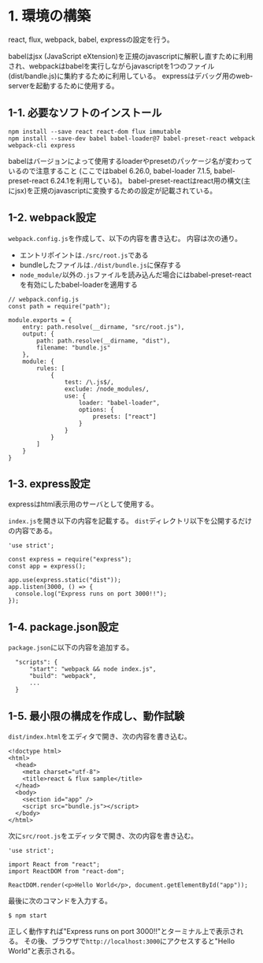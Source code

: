# 1. 環境の構築
react, flux, webpack, babel, expressの設定を行う。

babelはjsx (JavaScript eXtension)を正規のjavascriptに解釈し直すために利用され、webpackはbabelを実行しながらjavascriptを1つのファイル(dist/bandle.js)に集約するために利用している。
expressはデバッグ用のweb-serverを起動するために使用する。

## 1-1. 必要なソフトのインストール
```
npm install --save react react-dom flux immutable
npm install --save-dev babel babel-loader@7 babel-preset-react webpack webpack-cli express
```
babelはバージョンによって使用するloaderやpresetのパッケージ名が変わっているので注意すること
(ここではbabel 6.26.0, babel-loader 7.1.5, babel-preset-react 6.24.1を利用している)。
babel-preset-reactはreact用の構文(主にjsx)を正規のjavascriptに変換するための設定が記載されている。

## 1-2. webpack設定
`webpack.config.js`を作成して、以下の内容を書き込む。
内容は次の通り。
* エントリポイントは`./src/root.js`である
* bundleしたファイルは`./dist/bundle.js`に保存する
* `node_module/`以外の`.js`ファイルを読み込んだ場合にはbabel-preset-reactを有効にしたbabel-loaderを適用する

```
// webpack.config.js
const path = require("path");

module.exports = {
    entry: path.resolve(__dirname, "src/root.js"),
    output: {
        path: path.resolve(__dirname, "dist"),
        filename: "bundle.js"
    },
    module: {
        rules: [
            {
                test: /\.js$/,
                exclude: /node_modules/,
                use: {
                    loader: "babel-loader",
                    options: {
                        presets: ["react"]
                    }
                }
            }
        ]
    }
}
```

## 1-3. express設定
expressはhtml表示用のサーバとして使用する。

`index.js`を開き以下の内容を記載する。
`dist`ディレクトリ以下を公開するだけの内容である。
```
'use strict';

const express = require("express");
const app = express();

app.use(express.static("dist"));
app.listen(3000, () => {
  console.log("Express runs on port 3000!!");
});
```

## 1-4. package.json設定
`package.json`に以下の内容を追加する。
```
  "scripts": {
      "start": "webpack && node index.js",
      "build": "webpack",
      ...
  }
```

## 1-5. 最小限の構成を作成し、動作試験
`dist/index.html`をエディタで開き、次の内容を書き込む。
```
<!doctype html>
<html>
  <head>
    <meta charset="utf-8">
    <title>react & flux sample</title>
  </head>
  <body>
    <section id="app" />
    <script src="bundle.js"></script>
  </body>
</html>
```

次に`src/root.js`をエディッタで開き、次の内容を書き込む。
```
'use strict';

import React from "react";
import ReactDOM from "react-dom";

ReactDOM.render(<p>Hello World</p>, document.getElementById("app"));
```

最後に次のコマンドを入力する。
```
$ npm start
```
正しく動作すれば"Express runs on port 3000!!"とターミナル上で表示される。
その後、ブラウザで`http://localhost:3000`にアクセスすると"Hello World"と表示される。

